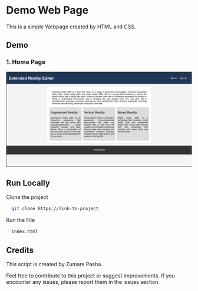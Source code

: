 
# Demo Web Page 

This is a simple Webpage created by HTML and CSS.


## Demo

### 1. Home Page
![Home Page](https://github.com/Zumarepasha/pacewisdom-projects/blob/master/HTML-CSS%20Project/Demo%20Webpage/Homepage.PNG)
## Run Locally


Clone the project

```bash
  git clone https://link-to-project
```

Run the File

```bash
  index.html
```


## Credits

This script is created by Zumare Pasha.

Feel free to contribute to this project or suggest improvements. If you encounter any issues, please report them in the issues section.